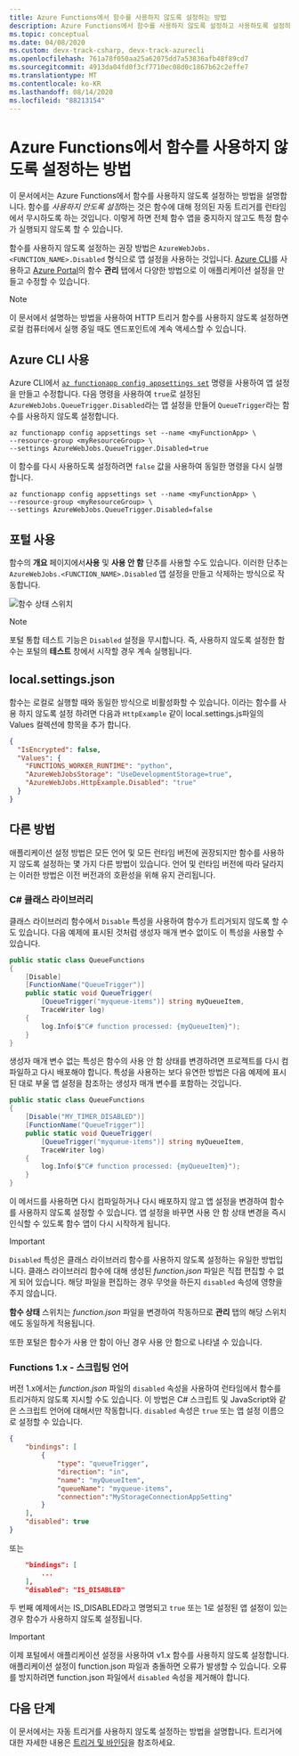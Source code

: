 ```yaml
---
title: Azure Functions에서 함수를 사용하지 않도록 설정하는 방법
description: Azure Functions에서 함수를 사용하지 않도록 설정하고 사용하도록 설정하는 방법을 알아봅니다.
ms.topic: conceptual
ms.date: 04/08/2020
ms.custom: devx-track-csharp, devx-track-azurecli
ms.openlocfilehash: 761a78f050aa25a62075dd7a53836afb48f89cd7
ms.sourcegitcommit: 4913da04fd0f3cf7710ec08d0c1867b62c2effe7
ms.translationtype: MT
ms.contentlocale: ko-KR
ms.lasthandoff: 08/14/2020
ms.locfileid: "88213154"
---
```

# <a name="how-to-disable-functions-in-azure-functions"></a>Azure Functions에서 함수를 사용하지 않도록 설정하는 방법

이 문서에서는 Azure Functions에서 함수를 사용하지 않도록 설정하는 방법을 설명합니다. 함수를 *사용하지 안도록 설정*하는 것은 함수에 대해 정의된 자동 트리거를 런타임에서 무시하도록 하는 것입니다. 이렇게 하면 전체 함수 앱을 중지하지 않고도 특정 함수가 실행되지 않도록 할 수 있습니다.

함수를 사용하지 않도록 설정하는 권장 방법은 `AzureWebJobs.<FUNCTION_NAME>.Disabled` 형식으로 앱 설정을 사용하는 것입니다. [Azure CLI](/cli/azure/)를 사용하고 [Azure Portal](https://portal.azure.com)의 함수 **관리** 탭에서 다양한 방법으로 이 애플리케이션 설정을 만들고 수정할 수 있습니다. 

> [!NOTE]  
> 이 문서에서 설명하는 방법을 사용하여 HTTP 트리거 함수를 사용하지 않도록 설정하면 로컬 컴퓨터에서 실행 중일 때도 엔드포인트에 계속 액세스할 수 있습니다.  

## <a name="use-the-azure-cli"></a>Azure CLI 사용

Azure CLI에서 [`az functionapp config appsettings set`](/cli/azure/functionapp/config/appsettings#az-functionapp-config-appsettings-set) 명령을 사용하여 앱 설정을 만들고 수정합니다. 다음 명령을 사용하여 `true`로 설정된 `AzureWebJobs.QueueTrigger.Disabled`라는 앱 설정을 만들어 `QueueTrigger`라는 함수를 사용하지 않도록 설정합니다. 

```azurecli-interactive
az functionapp config appsettings set --name <myFunctionApp> \
--resource-group <myResourceGroup> \
--settings AzureWebJobs.QueueTrigger.Disabled=true
```

이 함수를 다시 사용하도록 설정하려면 `false` 값을 사용하여 동일한 명령을 다시 실행합니다.

```azurecli-interactive
az functionapp config appsettings set --name <myFunctionApp> \
--resource-group <myResourceGroup> \
--settings AzureWebJobs.QueueTrigger.Disabled=false
```

## <a name="use-the-portal"></a>포털 사용

함수의 **개요** 페이지에서**사용** 및 **사용 안 함** 단추를 사용할 수도 있습니다. 이러한 단추는 `AzureWebJobs.<FUNCTION_NAME>.Disabled` 앱 설정을 만들고 삭제하는 방식으로 작동합니다.

![함수 상태 스위치](media/disable-function/function-state-switch.png)

> [!NOTE]  
> 포털 통합 테스트 기능은 `Disabled` 설정을 무시합니다. 즉, 사용하지 않도록 설정한 함수는 포털의 **테스트** 창에서 시작할 경우 계속 실행됩니다. 

## <a name="localsettingsjson"></a>local.settings.json

함수는 로컬로 실행할 때와 동일한 방식으로 비활성화할 수 있습니다. 이라는 함수를 사용 하지 않도록 설정 하려면 다음과 `HttpExample` 같이 local.settings.js파일의 Values 컬렉션에 항목을 추가 합니다.

```json
{
  "IsEncrypted": false,
  "Values": {
    "FUNCTIONS_WORKER_RUNTIME": "python",
    "AzureWebJobsStorage": "UseDevelopmentStorage=true", 
    "AzureWebJobs.HttpExample.Disabled": "true"
  }
}
``` 

## <a name="other-methods"></a>다른 방법

애플리케이션 설정 방법은 모든 언어 및 모든 런타임 버전에 권장되지만 함수를 사용하지 않도록 설정하는 몇 가지 다른 방법이 있습니다. 언어 및 런타임 버전에 따라 달라지는 이러한 방법은 이전 버전과의 호환성을 위해 유지 관리됩니다. 

### <a name="c-class-libraries"></a>C# 클래스 라이브러리

클래스 라이브러리 함수에서 `Disable` 특성을 사용하여 함수가 트리거되지 않도록 할 수도 있습니다. 다음 예제에 표시된 것처럼 생성자 매개 변수 없이도 이 특성을 사용할 수 있습니다.

```csharp
public static class QueueFunctions
{
    [Disable]
    [FunctionName("QueueTrigger")]
    public static void QueueTrigger(
        [QueueTrigger("myqueue-items")] string myQueueItem, 
        TraceWriter log)
    {
        log.Info($"C# function processed: {myQueueItem}");
    }
}
```

생성자 매개 변수 없는 특성은 함수의 사용 안 함 상태를 변경하려면 프로젝트를 다시 컴파일하고 다시 배포해야 합니다. 특성을 사용하는 보다 유연한 방법은 다음 예제에 표시된 대로 부울 앱 설정을 참조하는 생성자 매개 변수를 포함하는 것입니다.

```csharp
public static class QueueFunctions
{
    [Disable("MY_TIMER_DISABLED")]
    [FunctionName("QueueTrigger")]
    public static void QueueTrigger(
        [QueueTrigger("myqueue-items")] string myQueueItem, 
        TraceWriter log)
    {
        log.Info($"C# function processed: {myQueueItem}");
    }
}
```

이 메서드를 사용하면 다시 컴파일하거나 다시 배포하지 않고 앱 설정을 변경하여 함수를 사용하지 않도록 설정할 수 있습니다. 앱 설정을 바꾸면 사용 안 함 상태 변경을 즉시 인식할 수 있도록 함수 앱이 다시 시작하게 됩니다.

> [!IMPORTANT]
> `Disabled` 특성은 클래스 라이브러리 함수를 사용하지 않도록 설정하는 유일한 방법입니다. 클래스 라이브러리 함수에 대해 생성된 *function.json* 파일은 직접 편집할 수 없게 되어 있습니다. 해당 파일을 편집하는 경우 무엇을 하든지 `disabled` 속성에 영향을 주지 않습니다.
>
> **함수 상태** 스위치는 *function.json* 파일을 변경하여 작동하므로 **관리** 탭의 해당 스위치에도 동일하게 적용됩니다.
>
> 또한 포털은 함수가 사용 안 함이 아닌 경우 사용 안 함으로 나타낼 수 있습니다.

### <a name="functions-1x---scripting-languages"></a>Functions 1.x - 스크립팅 언어

버전 1.x에서는 *function.json* 파일의 `disabled` 속성을 사용하여 런타임에서 함수를 트리거하지 않도록 지시할 수도 있습니다. 이 방법은 C# 스크립트 및 JavaScript와 같은 스크립트 언어에 대해서만 작동합니다. `disabled` 속성은 `true` 또는 앱 설정 이름으로 설정할 수 있습니다.

```json
{
    "bindings": [
        {
            "type": "queueTrigger",
            "direction": "in",
            "name": "myQueueItem",
            "queueName": "myqueue-items",
            "connection":"MyStorageConnectionAppSetting"
        }
    ],
    "disabled": true
}
```
또는 

```json
    "bindings": [
        ...
    ],
    "disabled": "IS_DISABLED"
```

두 번째 예제에서는 IS_DISABLED라고 명명되고 `true` 또는 1로 설정된 앱 설정이 있는 경우 함수가 사용하지 않도록 설정됩니다.

>[!IMPORTANT]  
>이제 포털에서 애플리케이션 설정을 사용하여 v1.x 함수를 사용하지 않도록 설정합니다. 애플리케이션 설정이 function.json 파일과 충돌하면 오류가 발생할 수 있습니다. 오류를 방지하려면 function.json 파일에서 `disabled` 속성을 제거해야 합니다. 


## <a name="next-steps"></a>다음 단계

이 문서에서는 자동 트리거를 사용하지 않도록 설정하는 방법을 설명합니다. 트리거에 대한 자세한 내용은 [트리거 및 바인딩](functions-triggers-bindings.md)을 참조하세요.
